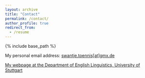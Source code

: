 ```yaml
---
layout: archive
title: "Contact"
permalink: /contact/
author_profile: true
redirect_from:
  - /resume
---
```


{% include base_path %}




My personal email address: <a href="mailto:swantje.toennis[at]gmx.de">swantje.toennis[at]gmx.de</a>

[My webpage at the Department of English Linguistics, University of Stuttgart](https://www.ling.uni-stuttgart.de/institut/team/Toennis/)  

